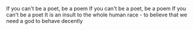 If you can't be a poet, be a poem
If you can't be a poet, be a poem
If you can't be a poet
It is an insult to the whole human race - to believe that we need a god to behave decently
